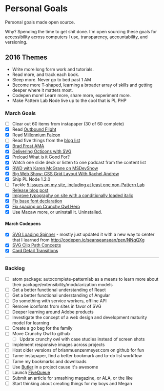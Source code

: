 Personal Goals
==============

Personal goals made open source.

Why? Spending the time to get shit done. I'm open sourcing these goals for accessibility across computers I use, transparency, accountability, and versioning.

## 2016 Themes

* Write more long form work and tutorials.
* Read more, and track each book.
* Sleep more. Never go to bed past 1 AM
* Become more T-shaped, learning a broader array of skills and getting deeper where it matters most.
* Codepen more! Learn more, share more, experiment more.
* Make Pattern Lab Node live up to the cool that is PL PHP 


### March Goals
- [ ] Clear out 60 items from instapaper (30 of 60 complete)
- [x] Read [Outbound Flight](http://www.amazon.com/Outbound-Flight-Star-Wars-Legends/dp/034545684X)
- [x] Read [Millennium Falcon](http://www.amazon.com/Millennium-Falcon-Star-James-Luceno/dp/0345510054)
- [ ] Read five things from the [blog list](https://github.com/bmuenzenmeyer/personal-goals/blob/master/content-list/blog-posts.md)
 - [x] [Brad Frost AMA](https://www.designernews.co/stories/64949-ama-brad-frost-web-designer)  
 - [x] [Delivering Octicons with SVG](https://github.com/blog/2112-delivering-octicons-with-svg)
 - [x] [Preload What is it Good For?](https://www.smashingmagazine.com/2016/02/preload-what-is-it-good-for/)
- [x] Watch one slide deck or listen to one podcast from the content list
 - [x] [RWD with Karen McGrane on MSDevShow](http://msdevshow.com/2015/12/responsive-design-with-karen-mcgrane/)
 - [x] [Big Web Show: CSS Grid Layout With Rachel Andrew](http://5by5.tv/bigwebshow/141)
- [x] Ship PL Node 1.2.0
- [ ] Tackle [5 issues on my site, including at least one non-Pattern Lab Release blog post](https://github.com/bmuenzenmeyer/bmuenzenmeyer.github.io/issues)
 - [x] [Improve typography on site with a conditionally loaded italic](https://github.com/bmuenzenmeyer/bmuenzenmeyer.github.io/issues/46) 
 - [x] [Fix base font declaration](https://github.com/bmuenzenmeyer/bmuenzenmeyer.github.io/issues/50)
 - [x] [Fix spacing on Crunchy Owl Hero](https://github.com/bmuenzenmeyer/bmuenzenmeyer.github.io/issues/52)
- [x] Use Macaw more, or uninstall it. Uninstalled.

#### March Codepens
- [x] [SVG Loading Spinner](http://codepen.io/bmuenzenmeyer/pen/EVwXym) - mostly just updated it with a new way to center that I learned from http://codepen.io/seanseansean/pen/NNqQXg
- [x] [SVG Clip Path Concepts](http://codepen.io/bmuenzenmeyer/pen/QNGozm)
- [x] [Card Detail Transitions](http://codepen.io/bmuenzenmeyer/pen/grmEgN/)

----

### Backlog
- [ ] atom package: autocomplete-patternlab as a means to learn more about their package/extensibility/modularization models
- [ ] Get a better functional understanding of React
- [ ] Get a better functional understanding of Angular
- [ ] Do something with service workers, offline API
- [ ] Remove iconfonts from sites in favor of SVG
- [ ] Deeper learning around Adobe products 
- [ ] Investigate the concept of a web design and development maturity model for learning
- [ ] Create a go bag for the family
- [ ] Move Crunchy Owl to github
  - [ ] Update crunchy owl with case studies instead of screen shots
- [ ] Implement responsive images across projects
- [ ] Host older versions of brianmuenzenmeyer.com on github for fun
- [ ] Tame instapaper, find a better bookmark and to-do list workflow
- [ ] Tame my bookmarks and downloads
- [ ] Use [Butler](http://fabiandesmet.com/portfolio/butler-font/) in a project cause it's awesome
- [ ] Launch [FiveQueue](http://fivequeue.com/)
- [ ] Submit an article for smashing magazine, or ALA, or the like
- [ ] Start thinking about creating things for my boys and Megan
